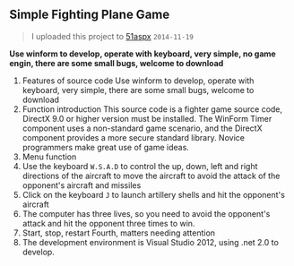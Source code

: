 
## Simple Fighting Plane Game
> I uploaded this project to [51aspx](https://www.51aspx.com/code/BURFighterGame)   `2014-11-19`








**Use winform to develop, operate with keyboard, very simple, no game engin, there are some small bugs, welcome to download**


1. Features of source code
       Use winform to develop, operate with keyboard, very simple, there are some small bugs, welcome to download
2. Function introduction
       This source code is a fighter game source code, DirectX 9.0 or higher version must be installed. The WinForm Timer component uses a non-standard game scenario, and the DirectX component provides a more secure standard library. Novice programmers make great use of game ideas.
3. Menu function
  1. Use the keyboard `W.S.A.D` to control the up, down, left and right directions of the aircraft to move the aircraft to avoid the attack of the opponent's aircraft and missiles
  2. Click on the keyboard `J` to launch artillery shells and hit the opponent's aircraft
  3. The computer has three lives, so you need to avoid the opponent's attack and hit the opponent three times to win.
  4. Start, stop, restart
Fourth, matters needing attention
  1. The development environment is Visual Studio 2012, using .net 2.0 to develop.
